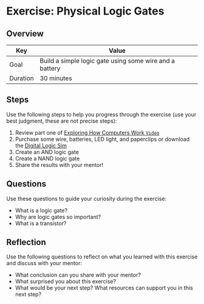 # Exercise: Physical Logic Gates

## Overview

| Key | Value |
| --- | --- |
| Goal | Build a simple logic gate using some wire and a battery |
| Duration | 30 minutes |

## Steps

Use the following steps to help you progress through the exercise (use your best judgment, these are not precise steps):

1. Review part one of [Exploring How Computers Work `Video`](https://www.youtube.com/watch?v=QZwneRb-zqA&list=PLFt_AvWsXl0dPhqVsKt1Ni_46ARyiCGSq&t=50s)
2. Purchase some wire, batteries, LED light, and paperclips or download the [Digital Logic Sim](https://sebastian.itch.io/digital-logic-sim)
3. Create an AND logic gate
4. Create a NAND logic gate
5. Share the results with your mentor!

## Questions

Use these questions to guide your curiosity during the exercise:

- What is a logic gate?
- Why are logic gates so important?
- What is a transistor?

## Reflection

Use the following questions to reflect on what you learned with this exercise and discuss with your mentor:

- What conclusion can you share with your mentor?
- What surprised you about this exercise?
- What would be your next step? What resources can support you in this next step?


